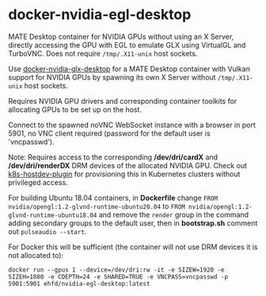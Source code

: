 # docker-nvidia-egl-desktop

MATE Desktop container for NVIDIA GPUs without using an X Server, directly accessing the GPU with EGL to emulate GLX using VirtualGL and TurboVNC. Does not require `/tmp/.X11-unix` host sockets.

Use [docker-nvidia-glx-desktop](https://github.com/ehfd/docker-nvidia-glx-desktop) for a MATE Desktop container with Vulkan support for NVIDIA GPUs by spawning its own X Server without `/tmp/.X11-unix` host sockets.

Requires NVIDIA GPU drivers and corresponding container toolkits for allocating GPUs to be set up on the host.

Connect to the spawned noVNC WebSocket instance with a browser in port 5901, no VNC client required (password for the default user is 'vncpasswd').

Note: Requires access to the corresponding **/dev/dri/cardX** and **/dev/dri/renderDX** DRM devices of the allocated NVIDIA GPU. Check out [k8s-hostdev-plugin](https://github.com/bluebeach/k8s-hostdev-plugin) for provisioning this in Kubernetes clusters without privileged access.

For building Ubuntu 18.04 containers, in **Dockerfile** change `FROM nvidia/opengl:1.2-glvnd-runtime-ubuntu20.04` to `FROM nvidia/opengl:1.2-glvnd-runtime-ubuntu18.04` and remove the `render` group in the command adding secondary groups to the default user, then in **bootstrap.sh** comment out `pulseaudio --start`.

For Docker this will be sufficient (the container will not use DRM devices it is not allocated to):

```
docker run --gpus 1 --device=/dev/dri:rw -it -e SIZEW=1920 -e SIZEH=1080 -e CDEPTH=24 -e SHARED=TRUE -e VNCPASS=vncpasswd -p 5901:5901 ehfd/nvidia-egl-desktop:latest
```
